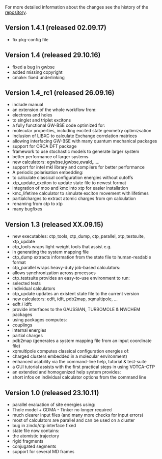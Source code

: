 For more detailed information about the changes see the history of the
[repository](https://github.com/votca/xtp/commits/master).

## Version 1.4.1 (released 02.09.17)

* fix pkg-config file

## Version 1.4 (released 29.10.16)

* fixed a bug in gwbse
* added missing copyright
* cmake: fixed underlinking

## Version 1.4_rc1 (released 26.09.16)

* include manual
* an extension of the whole workflow from:
 * electrons and holes
 * to singlet and triplet excitons
* a fully functional GW-BSE code optimized for:
 * molecular properties, including excited state geometry optimizsation
* Inclusion of LIBXC to calculate Exchange correlation matrices
 * allowing interfacing GW-BSE with many quantum mechanical packages
* support for ORCA DFT package
* framework to use stochastic models to generate larger system
* better performance of larger systems
* new calculators: egwbse,igwbse,ewald,.....
* support for intel mkl library and compilers for better performance
* A periodic polarisation embedding:
 * to calculate classical configuration energies without cutoffs
* xtp_update_exciton to update state file to newest format
* integration of moo and kmc into xtp for easier installation
* kmc_lifetime calculator to simulate exciton movement with lifetimes
* partialcharges to extract atomic charges from qm calculation
* renaming from ctp to xtp
* many bugfixes

## Version 1.3 (released XX.09.15)

* new executables: ctp_tools, ctp_dump, ctp_parallel, xtp_testsuite, xtp_update
* ctp_tools wraps light-weight tools that assist e.g.
 * in generating the system mapping file
* ctp_dump extracts information from the state file to human-readable format
* ctp_parallel wraps heavy-duty job-based calculators:
 * allows synchronization across processes
* ctp_testsuite provides an easy-to-use environment to run:
 * selected tests
 * individual calculators
* ctp_update updates an existent state file to the current version
* new calculators: edft, idft, pdb2map, xqmultipole, ...
* edft / idft:
 * provide interfaces to the GAUSSIAN, TURBOMOLE & NWCHEM packages
 * using packages computes: 
  * couplings
  * internal energies
  * partial charges
* pdb2map (generates a system mapping file from an input coordinate file)
* xqmultipole computes classical configuration energies of:
 * charged clusters embedded in a molecular environment)
* enhanced usability via the command-line help, tutorial & test-suite
* a GUI tutorial assists with the first practical steps in using VOTCA-CTP
* an extended and homogenized help system provides:
 * short infos on individual calculator options from the command line

## Version 1.0 (released 23.10.11)

* parallel evaluation of site energies using:
 * Thole model + GDMA - Tinker no longer required
* much clearer input files (and many more checks for input errors)
* most of calculators are parallel and can be used on a cluster
* bug in zindo/ctp interface fixed
* state file now contains:
 * the atomistic trajectory
 * rigid fragments
 * conjugated segments
* support for several MD frames
